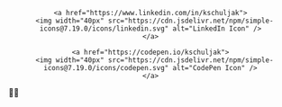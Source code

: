 <div id="header" align="center">
  
  <div id="Social Media Icons">
    
    <a href="https://www.linkedin.com/in/kschuljak">
      <img width="40px" src="https://cdn.jsdelivr.net/npm/simple-icons@7.19.0/icons/linkedin.svg" alt="LinkedIn Icon" />
    </a>
    
    <a href="https://codepen.io/kschuljak">
      <img width="40px" src="https://cdn.jsdelivr.net/npm/simple-icons@7.19.0/icons/codepen.svg" alt="CodePen Icon" />
    </a>
    
  </div>
  
</div>


:woman_technologist: 



<!--
**kschuljak/kschuljak** is a ✨ _special_ ✨ repository because its `README.md` (this file) appears on your GitHub profile.

Here are some ideas to get you started:

- 🔭 I’m currently working on ...
- 🌱 I’m currently learning ...
- 👯 I’m looking to collaborate on ...
- 🤔 I’m looking for help with ...
- 💬 Ask me about ...
- 📫 How to reach me: ...
- 😄 Pronouns: ...
- ⚡ Fun fact: ...
-->
